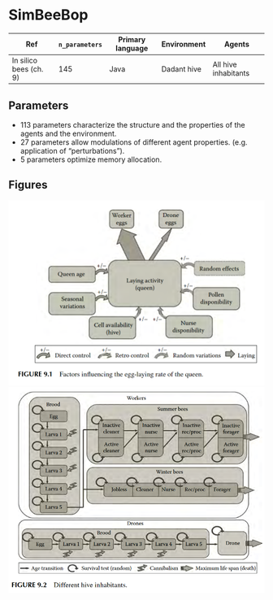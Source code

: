 # SimBeeBop
| Ref | `n_parameters` | Primary language | Environment | Agents |
|-----|----------------|------------------|-------------|--------|
| In silico bees (ch. 9) | 145 | Java | Dadant hive | All hive inhabitants |

## Parameters
- 113 parameters characterize the structure and the properties of the agents and the environment. 
- 27 parameters allow modulations of different agent properties. (e.g. application of “perturbations”). 
- 5 parameters optimize memory allocation.

## Figures
![Figure 9.1](images/SimBeeBop-fig-1.png)
![Figure 9.2](images/SimBeeBop-fig-2.png)
